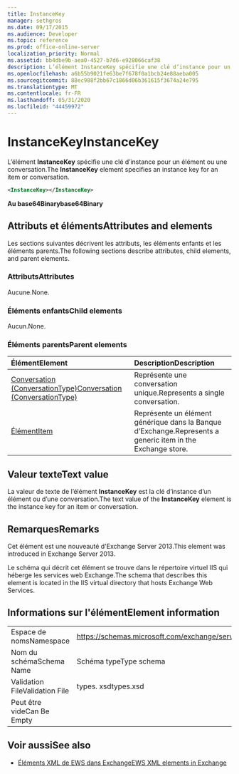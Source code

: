 ```yaml
---
title: InstanceKey
manager: sethgros
ms.date: 09/17/2015
ms.audience: Developer
ms.topic: reference
ms.prod: office-online-server
localization_priority: Normal
ms.assetid: bb4dbe9b-aea0-4527-b7d6-e928066caf38
description: L’élément InstanceKey spécifie une clé d’instance pour un élément ou une conversation.
ms.openlocfilehash: a6b55b9021fe63be7f678f0a1bcb24e88aeba005
ms.sourcegitcommit: 88ec988f2bb67c1866d06b361615f3674a24e795
ms.translationtype: MT
ms.contentlocale: fr-FR
ms.lasthandoff: 05/31/2020
ms.locfileid: "44459972"
---
```

# <a name="instancekey"></a><span data-ttu-id="c78d3-103">InstanceKey</span><span class="sxs-lookup"><span data-stu-id="c78d3-103">InstanceKey</span></span>

<span data-ttu-id="c78d3-104">L’élément **InstanceKey** spécifie une clé d’instance pour un élément ou une conversation.</span><span class="sxs-lookup"><span data-stu-id="c78d3-104">The **InstanceKey** element specifies an instance key for an item or conversation.</span></span> 
  
```XML
<InstanceKey></InstanceKey>
```

 <span data-ttu-id="c78d3-105">**Au base64Binary**</span><span class="sxs-lookup"><span data-stu-id="c78d3-105">**base64Binary**</span></span>
## <a name="attributes-and-elements"></a><span data-ttu-id="c78d3-106">Attributs et éléments</span><span class="sxs-lookup"><span data-stu-id="c78d3-106">Attributes and elements</span></span>

<span data-ttu-id="c78d3-107">Les sections suivantes décrivent les attributs, les éléments enfants et les éléments parents.</span><span class="sxs-lookup"><span data-stu-id="c78d3-107">The following sections describe attributes, child elements, and parent elements.</span></span>
  
### <a name="attributes"></a><span data-ttu-id="c78d3-108">Attributs</span><span class="sxs-lookup"><span data-stu-id="c78d3-108">Attributes</span></span>

<span data-ttu-id="c78d3-109">Aucune.</span><span class="sxs-lookup"><span data-stu-id="c78d3-109">None.</span></span>
  
### <a name="child-elements"></a><span data-ttu-id="c78d3-110">Éléments enfants</span><span class="sxs-lookup"><span data-stu-id="c78d3-110">Child elements</span></span>

<span data-ttu-id="c78d3-111">Aucun.</span><span class="sxs-lookup"><span data-stu-id="c78d3-111">None.</span></span>
  
### <a name="parent-elements"></a><span data-ttu-id="c78d3-112">Éléments parents</span><span class="sxs-lookup"><span data-stu-id="c78d3-112">Parent elements</span></span>

|<span data-ttu-id="c78d3-113">**Élément**</span><span class="sxs-lookup"><span data-stu-id="c78d3-113">**Element**</span></span>|<span data-ttu-id="c78d3-114">**Description**</span><span class="sxs-lookup"><span data-stu-id="c78d3-114">**Description**</span></span>|
|:-----|:-----|
|[<span data-ttu-id="c78d3-115">Conversation (ConversationType)</span><span class="sxs-lookup"><span data-stu-id="c78d3-115">Conversation (ConversationType)</span></span>](conversation-conversationtype.md) <br/> |<span data-ttu-id="c78d3-116">Représente une conversation unique.</span><span class="sxs-lookup"><span data-stu-id="c78d3-116">Represents a single conversation.</span></span>  <br/> |
|[<span data-ttu-id="c78d3-117">Élément</span><span class="sxs-lookup"><span data-stu-id="c78d3-117">Item</span></span>](item.md) <br/> |<span data-ttu-id="c78d3-118">Représente un élément générique dans la Banque d’Exchange.</span><span class="sxs-lookup"><span data-stu-id="c78d3-118">Represents a generic item in the Exchange store.</span></span>  <br/> |
   
## <a name="text-value"></a><span data-ttu-id="c78d3-119">Valeur texte</span><span class="sxs-lookup"><span data-stu-id="c78d3-119">Text value</span></span>

<span data-ttu-id="c78d3-120">La valeur de texte de l’élément **InstanceKey** est la clé d’instance d’un élément ou d’une conversation.</span><span class="sxs-lookup"><span data-stu-id="c78d3-120">The text value of the **InstanceKey** element is the instance key for an item or conversation.</span></span> 
  
## <a name="remarks"></a><span data-ttu-id="c78d3-121">Remarques</span><span class="sxs-lookup"><span data-stu-id="c78d3-121">Remarks</span></span>

<span data-ttu-id="c78d3-122">Cet élément est une nouveauté d'Exchange Server 2013.</span><span class="sxs-lookup"><span data-stu-id="c78d3-122">This element was introduced in Exchange Server 2013.</span></span>
  
<span data-ttu-id="c78d3-123">Le schéma qui décrit cet élément se trouve dans le répertoire virtuel IIS qui héberge les services web Exchange.</span><span class="sxs-lookup"><span data-stu-id="c78d3-123">The schema that describes this element is located in the IIS virtual directory that hosts Exchange Web Services.</span></span>
  
## <a name="element-information"></a><span data-ttu-id="c78d3-124">Informations sur l'élément</span><span class="sxs-lookup"><span data-stu-id="c78d3-124">Element information</span></span>

|||
|:-----|:-----|
|<span data-ttu-id="c78d3-125">Espace de noms</span><span class="sxs-lookup"><span data-stu-id="c78d3-125">Namespace</span></span>  <br/> |https://schemas.microsoft.com/exchange/services/2006/types  <br/> |
|<span data-ttu-id="c78d3-126">Nom du schéma</span><span class="sxs-lookup"><span data-stu-id="c78d3-126">Schema Name</span></span>  <br/> |<span data-ttu-id="c78d3-127">Schéma type</span><span class="sxs-lookup"><span data-stu-id="c78d3-127">Type schema</span></span>  <br/> |
|<span data-ttu-id="c78d3-128">Validation File</span><span class="sxs-lookup"><span data-stu-id="c78d3-128">Validation File</span></span>  <br/> |<span data-ttu-id="c78d3-129">types. xsd</span><span class="sxs-lookup"><span data-stu-id="c78d3-129">types.xsd</span></span>  <br/> |
|<span data-ttu-id="c78d3-130">Peut être vide</span><span class="sxs-lookup"><span data-stu-id="c78d3-130">Can Be Empty</span></span>  <br/> ||
   
## <a name="see-also"></a><span data-ttu-id="c78d3-131">Voir aussi</span><span class="sxs-lookup"><span data-stu-id="c78d3-131">See also</span></span>



- [<span data-ttu-id="c78d3-132">Éléments XML de EWS dans Exchange</span><span class="sxs-lookup"><span data-stu-id="c78d3-132">EWS XML elements in Exchange</span></span>](ews-xml-elements-in-exchange.md)

